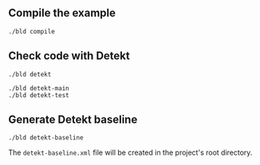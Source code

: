 ## Compile the example

```console
./bld compile
```

## Check code with Detekt

```console
./bld detekt

./bld detekt-main
./bld detekt-test
```

## Generate Detekt baseline

```console
./bld detekt-baseline
```

The `detekt-baseline.xml` file will be created in the project's root directory.
